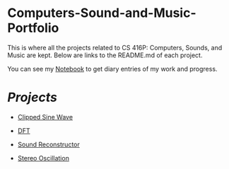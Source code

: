 # Computers-Sound-and-Music-Portfolio

This is where all the projects related to CS 416P: Computers, Sounds, and Music are kept. Below are links to the README.md of each project.

You can see my 
[Notebook](https://github.com/Worick046/Computers-Sound-and-Music-Portfolio/blob/main/notebook.md)
to get diary entries of my work and progress.

# *Projects*
- [Clipped Sine Wave](https://github.com/Worick046/Computers-Sound-and-Music-Portfolio/tree/main/code/Clipped%20Sine%20Wave)

- [DFT](https://github.com/Worick046/Computers-Sound-and-Music-Portfolio/tree/main/code/DFT)

- [Sound Reconstructor](https://github.com/Worick046/Computers-Sound-and-Music-Portfolio/tree/main/code/Sound%20Reconstructor)

- [Stereo Oscillation](https://github.com/Worick046/Computers-Sound-and-Music-Portfolio/tree/main/code/Stereo%20Oscillation)
